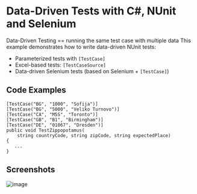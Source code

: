 # Data-Driven Tests with C#, NUnit and Selenium

Data-Driven Testing == running the same test case with multiple data 
This example demonstrates how to write data-driven NUnit tests:
 - Parameterized tests with `[TestCase]`
 - Excel-based tests: `[TestCaseSource]`
 - Data-driven Selenium tests (based on Selenium + `[TestCase]`)

## Code Examples

```
[TestCase("BG", "1000", "Sofija")]
[TestCase("BG", "5000", "Veliko Turnovo")]
[TestCase("CA", "M5S", "Toronto")]
[TestCase("GB", "B1", "Birmingham")]
[TestCase("DE", "01067", "Dresden")]
public void TestZippopotamus(
    string countryCode, string zipCode, string expectedPlace)
{
   ...
}
```

## Screenshots

![image](https://user-images.githubusercontent.com/1689586/107420677-d6657c00-6b21-11eb-9f43-75cb64aced9b.png)
